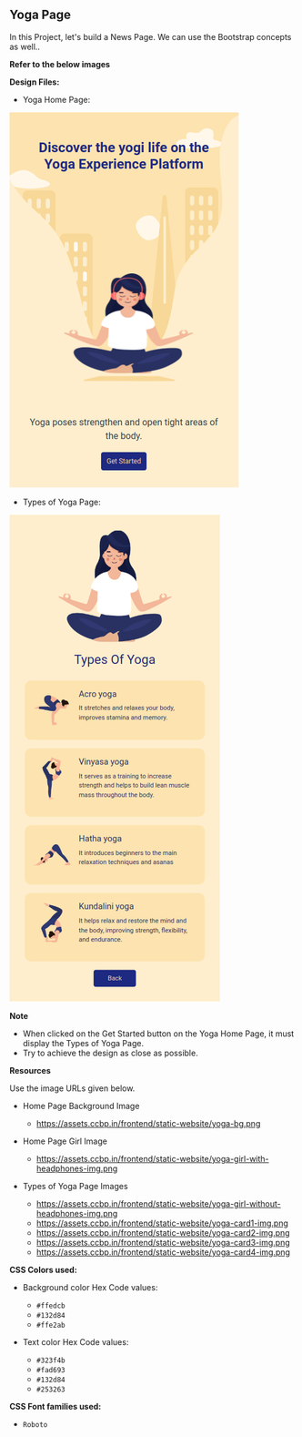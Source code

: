 ## Yoga Page

In this Project, let's build a News Page. We can use the Bootstrap concepts as well..

**Refer to the below images**

**Design Files:**

- Yoga Home Page:

![yoga home page](image.png)


- Types of Yoga Page:

![types of yoga page](image-1.png)


 

**Note**
- When clicked on the Get Started button on the Yoga Home Page, it must display the Types of Yoga Page.
- Try to achieve the design as close as possible.

**Resources**

Use the image URLs given below.


- Home Page Background Image
    - https://assets.ccbp.in/frontend/static-website/yoga-bg.png

- Home Page Girl Image
    - https://assets.ccbp.in/frontend/static-website/yoga-girl-with-headphones-img.png

- Types of Yoga Page Images
    - https://assets.ccbp.in/frontend/static-website/yoga-girl-without-headphones-img.png
    - https://assets.ccbp.in/frontend/static-website/yoga-card1-img.png
    - https://assets.ccbp.in/frontend/static-website/yoga-card2-img.png
    - https://assets.ccbp.in/frontend/static-website/yoga-card3-img.png
    - https://assets.ccbp.in/frontend/static-website/yoga-card4-img.png

**CSS Colors used:**

- Background color Hex Code values:
    - `#ffedcb`
    - `#132d84`
    - `#ffe2ab`

- Text color Hex Code values:
    - `#323f4b`
    - `#fad693`
    - `#132d84`
    - `#253263`

**CSS Font families used:**
- `Roboto`